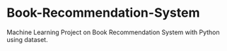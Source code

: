 # Book-Recommendation-System
Machine Learning Project on Book Recommendation System with Python using dataset.
